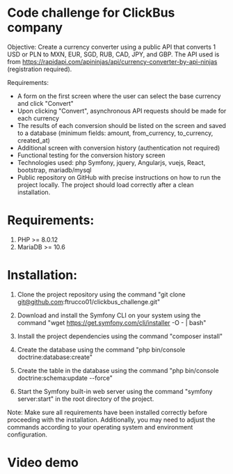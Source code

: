#  Code challenge for ClickBus company

Objective: Create a currency converter using a public API that converts 1 USD or PLN to MXN, EUR, SGD, RUB, CAD, JPY, and GBP. The API used is from https://rapidapi.com/apininjas/api/currency-converter-by-api-ninjas (registration required).

Requirements:

- A form on the first screen where the user can select the base currency and click "Convert"
- Upon clicking "Convert", asynchronous API requests should be made for each currency
- The results of each conversion should be listed on the screen and saved to a database (minimum fields: amount, from_currency, to_currency, created_at)
- Additional screen with conversion history (authentication not required)
- Functional testing for the conversion history screen
- Technologies used: php Symfony, jquery, Angularjs, vuejs, React, bootstrap, mariadb/mysql
- Public repository on GitHub with precise instructions on how to run the project locally. The project should load correctly after a clean installation.

# Requirements:

1. PHP >= 8.0.12
2. MariaDB >= 10.6

# Installation:

1. Clone the project repository using the command "git clone git@github.com:ftrucco01/clickbus_challenge.git"

2. Download and install the Symfony CLI on your system using the command "wget https://get.symfony.com/cli/installer -O - | bash"

3. Install the project dependencies using the command "composer install"

4. Create the database using the command "php bin/console doctrine:database:create"

5. Create the table in the database using the command "php bin/console doctrine:schema:update --force"

6. Start the Symfony built-in web server using the command "symfony server:start" in the root directory of the project.

Note: Make sure all requirements have been installed correctly before proceeding with the installation. Additionally, you may need to adjust the commands according to your operating system and environment configuration.

# Video demo

